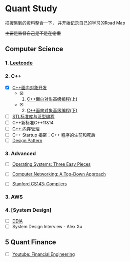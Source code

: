 # Quant Study

把搜集到的资料整合一下， 并开始记录自己的学习的Road Map

~~主要是监督自己是不是在偷懒~~

## Computer Science
### 1. [**Leetcode**](https://leetcode.com/GuG_Shadamu/)

### 2. **C++**

- [x] [C++面向对象开发](https://www.youtube.com/playlist?list=PL-X74YXt4LVZ137kKM5dNfCIC4tsScerb)
  - [x] 1. [C++面向对象高级编程(上)](c++\C++面向对象高级编程(上)_课件.pdf)
  - [x] 2. [C++面向对象高级编程(下)](c++\C++面向对象高级编程(下)_课件.pdf)
- [ ] [STL标准库与泛型编程 ](https://www.youtube.com/watch?v=Edcwv38c7d4&list=PLTcwR9j5y6W2Bf4S-qi0HBQlHXQVFoJrP)
- [ ] C++新标准C++11&14
- [ ] [C++ 内存管理](https://www.youtube.com/playlist?list=PLTcwR9j5y6W2eH37R2_4oEO4Y0tksot56)
- [ ] C++ Startup 揭密：C++ 程序的生前和死后
- [ ] [Design Pattern](https://refactoring.guru/design-patterns/catalog)

### 3. Advanced

- [ ] [Operating Systems: Three Easy Pieces](https://pages.cs.wisc.edu/~remzi/OSTEP/)
- [ ] [Computer Networking: A Top-Down Approach](https://gaia.cs.umass.edu/kurose_ross/lectures.php)
- [ ] [Stanford CS143: Compilers](http://web.stanford.edu/class/cs143/)


### 3. AWS


### 4. [System Design]
- [ ] [DDIA](https://www.youtube.com/@ScottShiCS)
- [ ] System Design Interview - Alex Xu

## 5 Quant Finance

- [ ] [Youtube: Financial Engineering](https://www.youtube.com/watch?v=oX7iyvZsAak&list=PL6zzGYGhbWrMpjEKDtnrHWyIj-oVLKCYD&index=1)